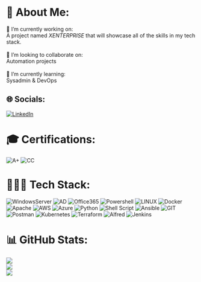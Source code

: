 # 💫 About Me:
🔭 I’m currently working on:<br>A project named *XENTERPRISE* that will showcase all of the skills in my tech stack.<br><br>👯 I’m looking to collaborate on:<br>Automation projects<br><br>🌱 I’m currently learning:<br>Sysadmin & DevOps<br>


## 🌐 Socials:
[![LinkedIn](https://img.shields.io/badge/LinkedIn-%230077B5.svg?logo=linkedin&logoColor=white)](https://linkedin.com/in/NeimanPhillips) 

# 🎓 Certifications: 
![A+](https://img.shields.io/badge/CompTIA%20A%2B-%23C8202F?style=for-the-badge&logo=comptia&logoColor=white) ![CC](https://img.shields.io/badge/(ISC)%C2%B2%20Certified%20in%20Cybersecurity-%23007054?style=for-the-badge&logo=iscsquared&logoColor=white)


# 👨🏾‍💻 Tech Stack:
![WindowsServer](https://img.shields.io/badge/Windows%20Server-blue?style=for-the-badge&logo=microsoft&logoColor=white) ![AD](https://img.shields.io/badge/Active%20Directory-blue?style=for-the-badge&logo=microsoft&logoColor=white) ![Office365](https://img.shields.io/badge/Microsoft%20Office%20365-%23D83B01?style=for-the-badge&logo=microsoftoffice&logoColor=white) ![Powershell](https://img.shields.io/badge/Windows%20Powershell-blue?style=for-the-badge&logo=microsoft&logoColor=white)
![LINUX](https://img.shields.io/badge/Linux-FCC624?style=for-the-badge&logo=linux&logoColor=black) ![Docker](https://img.shields.io/badge/docker-%230db7ed.svg?style=for-the-badge&logo=docker&logoColor=white) ![Apache](https://img.shields.io/badge/apache-%23D42029.svg?style=for-the-badge&logo=apache&logoColor=white) ![AWS](https://img.shields.io/badge/AWS-%23FF9900.svg?style=for-the-badge&logo=amazon-aws&logoColor=white) ![Azure](https://img.shields.io/badge/azure-%230072C6.svg?style=for-the-badge&logo=azure-devops&logoColor=white) ![Python](https://img.shields.io/badge/python-3670A0?style=for-the-badge&logo=python&logoColor=ffdd54) ![Shell Script](https://img.shields.io/badge/shell_script-%23121011.svg?style=for-the-badge&logo=gnu-bash&logoColor=white) ![Ansible](https://img.shields.io/badge/ansible-%231A1918.svg?style=for-the-badge&logo=ansible&logoColor=white) ![GIT](https://img.shields.io/badge/Git-fc6d26?style=for-the-badge&logo=git&logoColor=white) ![Postman](https://img.shields.io/badge/Postman-FF6C37?style=for-the-badge&logo=postman&logoColor=white) ![Kubernetes](https://img.shields.io/badge/kubernetes-%23326ce5.svg?style=for-the-badge&logo=kubernetes&logoColor=white) ![Terraform](https://img.shields.io/badge/terraform-%235835CC.svg?style=for-the-badge&logo=terraform&logoColor=white) ![Alfred](https://img.shields.io/badge/alfred-%235C1F87.svg?style=for-the-badge&logo=alfred) ![Jenkins](https://img.shields.io/badge/jenkins-%232C5263.svg?style=for-the-badge&logo=jenkins&logoColor=white)
# 📊 GitHub Stats:
![](https://github-readme-stats.vercel.app/api?username=bull-in-the-heather&theme=tokyonight&hide_border=false&include_all_commits=false&count_private=false)<br/>
![](https://github-readme-streak-stats.herokuapp.com/?user=bull-in-the-heather&theme=tokyonight&hide_border=false)<br/>
![](https://github-readme-stats.vercel.app/api/top-langs/?username=bull-in-the-heather&theme=tokyonight&hide_border=false&include_all_commits=false&count_private=false&layout=compact)
